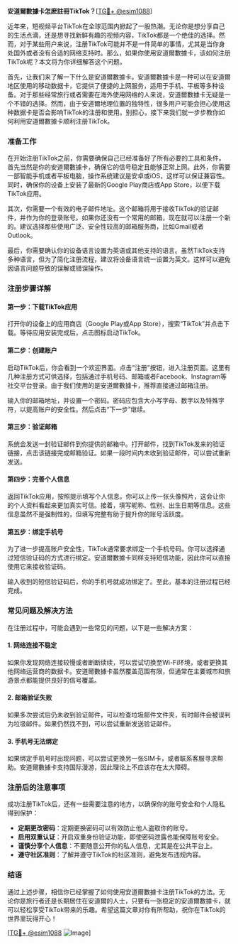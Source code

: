 **安道爾數據卡怎麽註冊TikTok？**[[TG💪+ @esim1088](https://t.me/s/esim1088)]

近年来，短视频平台TikTok在全球范围内掀起了一股热潮。无论你是想分享自己的生活点滴，还是想寻找新鲜有趣的视频内容，TikTok都是一个绝佳的选择。然而，对于某些用户来说，注册TikTok可能并不是一件简单的事情，尤其是当你身处国外或者没有合适的网络支持时。那么，如果你使用安道爾數據卡，该如何注册TikTok呢？本文将为你详细解答这个问题。

首先，让我们来了解一下什么是安道爾數據卡。安道爾數據卡是一种可以在安道爾地区使用的移动数据卡，它提供了便捷的上网服务，适用于手机、平板等多种设备。对于那些经常旅行或者需要在海外使用网络的人来说，安道爾數據卡无疑是一个不错的选择。然而，由于安道爾地理位置的独特性，很多用户可能会担心使用这种数据卡是否会影响TikTok的注册和使用。别担心，接下来我们就一步步教你如何利用安道爾數據卡顺利注册TikTok。

### **准备工作**

在开始注册TikTok之前，你需要确保自己已经准备好了所有必要的工具和条件。首先当然是你的安道爾數據卡，确保它的信号稳定且能够正常上网。此外，你需要一部智能手机或者平板电脑，操作系统建议是安卓或iOS，这样可以保证兼容性。同时，确保你的设备上安装了最新的Google Play商店或App Store，以便下载TikTok应用。

其次，你需要一个有效的电子邮件地址。这个邮箱将用于接收TikTok的验证邮件，并作为你的登录账号。如果你还没有一个常用的邮箱，现在就可以注册一个新的。建议选择那些使用广泛、安全性较高的邮箱服务商，比如Gmail或者Outlook。

最后，你需要确认你的设备语言设置为英语或其他支持的语言。虽然TikTok支持多种语言，但为了简化注册流程，建议将设备语言统一设置为英文。这样可以避免因语言问题导致的误解或错误操作。

### **注册步骤详解**

#### **第一步：下载TikTok应用**
打开你的设备上的应用商店（Google Play或App Store），搜索“TikTok”并点击下载。等待应用安装完成后，点击图标启动TikTok。

#### **第二步：创建账户**
启动TikTok后，你会看到一个欢迎界面。点击“注册”按钮，进入注册页面。这里有几种注册方式可供选择，包括通过手机号码、邮箱或者Facebook、Instagram等社交平台登录。由于我们使用的是安道爾數據卡，推荐直接通过邮箱注册。

输入你的邮箱地址，并设置一个密码。密码应包含大小写字母、数字以及特殊字符，以提高账户的安全性。然后点击“下一步”继续。

#### **第三步：验证邮箱**
系统会发送一封验证邮件到你提供的邮箱中。打开邮件，找到TikTok发来的验证链接，点击该链接完成邮箱验证。如果一段时间内未收到验证邮件，可以尝试重新发送。

#### **第四步：完善个人信息**
返回TikTok应用，按照提示填写个人信息。你可以上传一张头像照片，这会让你的个人资料看起来更加真实可信。接着，填写昵称、性别、出生日期等信息。这些信息虽然不是强制性的，但填写完整有助于提升你的账号活跃度。

#### **第五步：绑定手机号**
为了进一步提高账户安全性，TikTok通常要求绑定一个手机号码。你可以选择通过短信验证码的方式进行绑定。安道爾數據卡同样支持短信功能，因此你可以直接使用它来接收验证码。

输入收到的短信验证码后，你的手机号就成功绑定了。至此，基本的注册过程已经完成。

### **常见问题及解决方法**

在注册过程中，可能会遇到一些常见的问题，以下是一些解决方案：

#### **1. 网络连接不稳定**
如果你发现网络连接较慢或者断断续续，可以尝试切换至Wi-Fi环境，或者更换其他网络运营商的数据卡。安道爾數據卡虽然覆盖范围有限，但通常在主要城市和旅游景点都能提供良好的信号覆盖。

#### **2. 邮箱验证失败**
如果多次尝试后仍未收到验证邮件，可以检查垃圾邮件文件夹，有时邮件会被误判为垃圾邮件。如果仍然找不到，可以尝试重新发送验证邮件。

#### **3. 手机号无法绑定**
如果绑定手机号时出现问题，可以尝试更换另一张SIM卡，或者联系客服寻求帮助。安道爾數據卡支持国际漫游，因此理论上不应该存在太大障碍。

### **注册后的注意事项**

成功注册TikTok后，还有一些需要注意的地方，以确保你的账号安全和个人隐私得到保护：

- **定期更改密码**：定期更换密码可以有效防止他人盗取你的账号。
- **启用双重认证**：开启双重身份验证功能，即使密码泄露也能保障账号安全。
- **谨慎分享个人信息**：不要随意公开你的私人信息，尤其是在公共平台上。
- **遵守社区准则**：了解并遵守TikTok的社区准则，避免发布违规内容。

### **结语**

通过上述步骤，相信你已经掌握了如何使用安道爾數據卡注册TikTok的方法。无论你是旅行者还是长期居住在安道爾的人士，只要有一张稳定的安道爾數據卡，就可以轻松享受TikTok带来的乐趣。希望这篇文章对你有所帮助，祝你在TikTok的世界里玩得开心！

[[TG💪+ @esim1088](https://t.me/s/esim1088) ![Image](https://i.postimg.cc/4NQfJmqS/Snipaste-2025-05-13-00-14-12.png)]